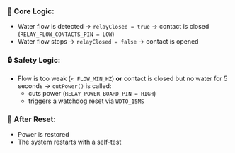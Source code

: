 ### 🧠 Core Logic:

- Water flow is detected → `relayClosed = true` → contact is closed (`RELAY_FLOW_CONTACTS_PIN = LOW`)
- Water flow stops → `relayClosed = false` → contact is opened

### 🔒 Safety Logic:

- Flow is too weak (`< FLOW_MIN_HZ`) **or** contact is closed but no water for 5 seconds → `cutPower()` is called:
  - cuts power (`RELAY_POWER_BOARD_PIN = HIGH`)
  - triggers a watchdog reset via `WDTO_15MS`

### 🔁 After Reset:

- Power is restored
- The system restarts with a self-test
